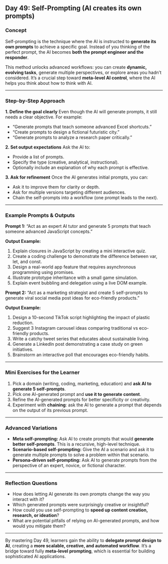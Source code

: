 ## **Day 49: Self-Prompting (AI creates its own prompts)**

### **Concept**

Self-prompting is the technique where the AI is instructed to **generate its own prompts** to achieve a specific goal. Instead of you thinking of the perfect prompt, the AI becomes **both the prompt engineer and the responder**.

This method unlocks advanced workflows: you can create **dynamic, evolving tasks**, generate multiple perspectives, or explore areas you hadn’t considered. It’s a crucial step toward **meta-level AI control**, where the AI helps you think about how to think with AI.

---

### **Step-by-Step Approach**

**1. Define the goal clearly**
Even though the AI will generate prompts, it still needs a clear objective. For example:

* “Generate prompts that teach someone advanced Excel shortcuts.”
* “Create prompts to design a fictional futuristic city.”
* “Generate prompts to analyze a research paper critically.”

**2. Set output expectations**
Ask the AI to:

* Provide a list of prompts.
* Specify the type (creative, analytical, instructional).
* Optionally include an explanation of why each prompt is effective.

**3. Ask for refinement**
Once the AI generates initial prompts, you can:

* Ask it to improve them for clarity or depth.
* Ask for multiple versions targeting different audiences.
* Chain the self-prompts into a workflow (one prompt leads to the next).

---

### **Example Prompts & Outputs**

**Prompt 1:**
“Act as an expert AI tutor and generate 5 prompts that teach someone advanced JavaScript concepts.”

**Output Example:**

1. Explain closures in JavaScript by creating a mini interactive quiz.
2. Create a coding challenge to demonstrate the difference between var, let, and const.
3. Design a real-world app feature that requires asynchronous programming using promises.
4. Illustrate prototype inheritance with a small game simulation.
5. Explain event bubbling and delegation using a live DOM example.

**Prompt 2:**
“Act as a marketing strategist and create 5 self-prompts to generate viral social media post ideas for eco-friendly products.”

**Output Example:**

1. Design a 10-second TikTok script highlighting the impact of plastic reduction.
2. Suggest 3 Instagram carousel ideas comparing traditional vs eco-friendly products.
3. Write a catchy tweet series that educates about sustainable living.
4. Generate a LinkedIn post demonstrating a case study on green initiatives.
5. Brainstorm an interactive poll that encourages eco-friendly habits.

---

### **Mini Exercises for the Learner**

1. Pick a domain (writing, coding, marketing, education) and **ask AI to generate 5 self-prompts**.
2. Pick one AI-generated prompt and **use it to generate content**.
3. Refine the AI-generated prompts for better specificity or creativity.
4. Experiment with **chaining**: ask the AI to generate a prompt that depends on the output of its previous prompt.

---

### **Advanced Variations**

* **Meta self-prompting:** Ask AI to create prompts that would **generate better self-prompts**. This is a recursive, high-level technique.
* **Scenario-based self-prompting:** Give the AI a scenario and ask it to generate multiple prompts to solve a problem within that scenario.
* **Persona-driven self-prompting:** Ask AI to generate prompts from the perspective of an expert, novice, or fictional character.

---

### **Reflection Questions**

* How does letting AI generate its own prompts change the way you interact with it?
* Which generated prompts were surprisingly creative or insightful?
* How could you use self-prompting to **speed up content creation, research, or ideation**?
* What are potential pitfalls of relying on AI-generated prompts, and how would you mitigate them?

---

By mastering Day 49, learners gain the ability to **delegate prompt design to AI**, creating a **more scalable, creative, and automated workflow**. It’s a bridge toward fully **meta-level prompting**, which is essential for building sophisticated AI applications.
